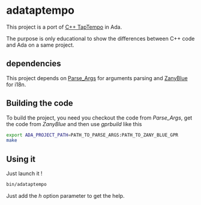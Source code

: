 # adataptempo
This project is a port of [C++ TapTempo](https://github.com/moleculext/taptempo/) in Ada.

The purpose is only educational to show the differences between C++ code and Ada on a same project.

## dependencies

This project depends on [Parse_Args](https://github.com/jhumphry/parse_args/) for arguments parsing and [ZanyBlue](https://sourceforge.net/projects/zanyblue/files/) for i18n.

## Building the code

To build the project, you need you checkout the code from _Parse_Args_, get the code from _ZanyBlue_ and then use _gprbuild_ like this

```bash
export ADA_PROJECT_PATH=PATH_TO_PARSE_ARGS:PATH_TO_ZANY_BLUE_GPR
make
```
## Using it

Just launch it !

```bash
bin/adataptempo
```

Just add the _h_ option parameter to get the help.
